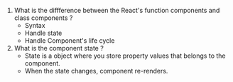 1. What is the diffference between the React's function components and class components ?
   - Syntax
   - Handle state
   - Handle Component's life cycle
2. What is the component state ?
   - State is a object where you store property values that belongs to the component.
   - When the state changes, component re-renders.
